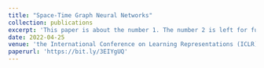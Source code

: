 ```yaml
---
title: "Space-Time Graph Neural Networks"
collection: publications
excerpt: 'This paper is about the number 1. The number 2 is left for future work.'
date: 2022-04-25
venue: 'the International Conference on Learning Representations (ICLR)'
paperurl: 'https://bit.ly/3EIYgUQ'
---
```


